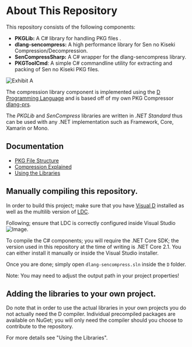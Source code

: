 # About This Repository
This repository consists of the following components: 

- **PKGLib:** A C# library for handling PKG files .
- **dlang-sencompress:** A high performance library for Sen no Kiseki Compression/Decompression.
- **SenCompressSharp:** A C# wrapper for the dlang-sencompress library.
- **PKGToolCmd**: A simple C# commandline utility for extracting and packing of Sen no Kiseki PKG files.

![Exhibit A](https://i.imgur.com/2xd34rH.png)

The compression library component is implemented using the [D Programming Language](https://dlang.org/) and is based off of my own PKG Compressor [dlang-prs](https://github.com/sewer56lol/dlang-prs).

The _PKGLib_ and _SenCompress_ libraries are written in _.NET Standard_ thus can be used with any .NET implementation such as Framework, Core, Xamarin or Mono.

## Documentation

- [PKG File Structure](https://github.com/sewer56lol/Sen-no-Kiseki-PKG-Sharp/blob/master/docs/PKG-File-Structure.md)
- [Compression Explained](https://github.com/sewer56lol/Sen-no-Kiseki-PKG-Sharp/blob/master/docs/Compression-Explained.md)
- [Using the Libraries](https://github.com/sewer56lol/Sen-no-Kiseki-PKG-Sharp/blob/master/docs/Using-The-Libraries.md)

## Manually compiling this repository.

In order to build this project; make sure that you have [Visual D](https://github.com/dlang/visuald) installed as well as the multilib version of [LDC](https://github.com/ldc-developers/ldc/releases).

Following; ensure that LDC is correctly configured inside Visual Studio ![Image](https://i.imgur.com/Fwjc67d.png).

To compile the C# components; you will require the .NET Core SDK; the version used in this repository at the time of writing is .NET Core 2.1. You can either install it manually or inside the Visual Studio installer.

Once you are done; simply open `dlang-sencompress.sln` inside the `D` folder.

Note: You may need to adjust the output path in your project properties!

## Adding the libraries to your own project.

Do note that in order to use the actual libraries in your own projects you do not actually need the D compiler. 
Individual precompiled packages are available on NuGet; you will only need the compiler should you choose to contribute to the repository.

For more details see "Using the Libraries".
